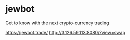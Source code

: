 # jewbot
Get to know with the next crypto-currency trading

https://jewbot.trade/
http://3.126.59.113:8080/?view=swap
